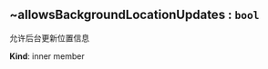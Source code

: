 <a name="module_miot/ui/AMapView..allowsBackgroundLocationUpdates"></a>

## ~allowsBackgroundLocationUpdates : <code>bool</code>
允许后台更新位置信息

**Kind**: inner member  

